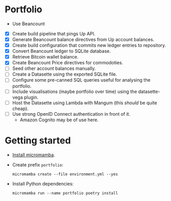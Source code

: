 # Portfolio

- Use Beancount
- [x] Create build pipeline that pings Up API.
- [x] Generate Beancount balance directives from Up account balances.
- [x] Create build configuration that commits new ledger entries to repository.
- [x] Convert Beancount ledger to SQLite database.
- [x] Retrieve Bitcoin wallet balance.
- [x] Create Beancount Price directives for commodoties.
- [ ] Seed other account balances manually.
- [ ] Create a Datasette using the exported SQLite file.
- [ ] Configure some pre-canned SQL queries useful for analysing the portfolio.
- [ ] Include visualisations (maybe portfolio over time) using the datasette-vega plugin.
- [ ] Host the Datasette using Lambda with Mangum (this *should* be quite cheap).
- [ ] Use strong OpenID Connect authentication in front of it.
  - Amazon Cognito may be of use here.


# Getting started

- [Install micromamba](https://mamba.readthedocs.io/en/latest/installation.html).
- Create prefix `portfolio`:

      micromamba create --file environment.yml --yes
- Install Python dependencies:

      micromamba run --name portfolio poetry install
